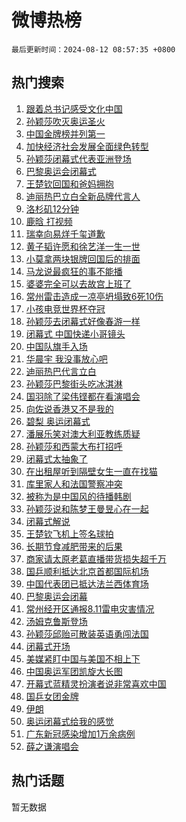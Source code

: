 # 微博热榜

`最后更新时间：2024-08-12 08:57:35 +0800`

## 热门搜索

1. [跟着总书记感受文化中国](https://m.weibo.cn/search?containerid=100103type%3D1%26t%3D10%26q%3D%23%E8%B7%9F%E7%9D%80%E6%80%BB%E4%B9%A6%E8%AE%B0%E6%84%9F%E5%8F%97%E6%96%87%E5%8C%96%E4%B8%AD%E5%9B%BD%23&stream_entry_id=51&isnewpage=1&extparam=seat%3D1%26stream_entry_id%3D51%26c_type%3D51%26dgr%3D0%26cate%3D10103%26q%3D%2523%25E8%25B7%259F%25E7%259D%2580%25E6%2580%25BB%25E4%25B9%25A6%25E8%25AE%25B0%25E6%2584%259F%25E5%258F%2597%25E6%2596%2587%25E5%258C%2596%25E4%25B8%25AD%25E5%259B%25BD%2523%26pos%3D0%26filter_type%3Drealtimehot%26display_time%3D1723424254%26pre_seqid%3D172342425490701121162)
1. [孙颖莎吹灭奥运圣火](https://m.weibo.cn/search?containerid=100103type%3D1%26t%3D10%26q%3D%23%E5%AD%99%E9%A2%96%E8%8E%8E%E5%90%B9%E7%81%AD%E5%A5%A5%E8%BF%90%E5%9C%A3%E7%81%AB%23&stream_entry_id=31&isnewpage=1&extparam=seat%3D1%26stream_entry_id%3D31%26band_rank%3D1%26dgr%3D0%26pos%3D0%26filter_type%3Drealtimehot%26c_type%3D31%26q%3D%2523%25E5%25AD%2599%25E9%25A2%2596%25E8%258E%258E%25E5%2590%25B9%25E7%2581%25AD%25E5%25A5%25A5%25E8%25BF%2590%25E5%259C%25A3%25E7%2581%25AB%2523%26lcate%3D5001%26cate%3D5001%26realpos%3D1%26flag%3D4%26display_time%3D1723424254%26pre_seqid%3D172342425490701121162)
1. [中国金牌榜并列第一](https://m.weibo.cn/search?containerid=100103type%3D1%26t%3D10%26q%3D%23%E4%B8%AD%E5%9B%BD%E9%87%91%E7%89%8C%E6%A6%9C%E5%B9%B6%E5%88%97%E7%AC%AC%E4%B8%80%23&stream_entry_id=31&isnewpage=1&extparam=seat%3D1%26stream_entry_id%3D31%26band_rank%3D2%26dgr%3D0%26pos%3D1%26filter_type%3Drealtimehot%26c_type%3D31%26q%3D%2523%25E4%25B8%25AD%25E5%259B%25BD%25E9%2587%2591%25E7%2589%258C%25E6%25A6%259C%25E5%25B9%25B6%25E5%2588%2597%25E7%25AC%25AC%25E4%25B8%2580%2523%26lcate%3D5001%26cate%3D5001%26realpos%3D2%26flag%3D4%26display_time%3D1723424254%26pre_seqid%3D172342425490701121162)
1. [加快经济社会发展全面绿色转型](https://m.weibo.cn/search?containerid=100103type%3D1%26t%3D10%26q%3D%23%E5%8A%A0%E5%BF%AB%E7%BB%8F%E6%B5%8E%E7%A4%BE%E4%BC%9A%E5%8F%91%E5%B1%95%E5%85%A8%E9%9D%A2%E7%BB%BF%E8%89%B2%E8%BD%AC%E5%9E%8B%23&stream_entry_id=31&isnewpage=1&extparam=seat%3D1%26stream_entry_id%3D31%26band_rank%3D3%26dgr%3D0%26pos%3D2%26filter_type%3Drealtimehot%26c_type%3D31%26q%3D%2523%25E5%258A%25A0%25E5%25BF%25AB%25E7%25BB%258F%25E6%25B5%258E%25E7%25A4%25BE%25E4%25BC%259A%25E5%258F%2591%25E5%25B1%2595%25E5%2585%25A8%25E9%259D%25A2%25E7%25BB%25BF%25E8%2589%25B2%25E8%25BD%25AC%25E5%259E%258B%2523%26lcate%3D5001%26cate%3D5001%26realpos%3D3%26flag%3D0%26display_time%3D1723424254%26pre_seqid%3D172342425490701121162)
1. [孙颖莎闭幕式代表亚洲登场](https://m.weibo.cn/search?containerid=100103type%3D1%26t%3D10%26q%3D%E5%AD%99%E9%A2%96%E8%8E%8E%E9%97%AD%E5%B9%95%E5%BC%8F%E4%BB%A3%E8%A1%A8%E4%BA%9A%E6%B4%B2%E7%99%BB%E5%9C%BA&stream_entry_id=31&isnewpage=1&extparam=seat%3D1%26stream_entry_id%3D31%26band_rank%3D4%26dgr%3D0%26pos%3D3%26filter_type%3Drealtimehot%26c_type%3D31%26q%3D%25E5%25AD%2599%25E9%25A2%2596%25E8%258E%258E%25E9%2597%25AD%25E5%25B9%2595%25E5%25BC%258F%25E4%25BB%25A3%25E8%25A1%25A8%25E4%25BA%259A%25E6%25B4%25B2%25E7%2599%25BB%25E5%259C%25BA%26lcate%3D5001%26cate%3D5001%26realpos%3D4%26flag%3D16%26display_time%3D1723424254%26pre_seqid%3D172342425490701121162)
1. [巴黎奥运会闭幕式](https://m.weibo.cn/search?containerid=100103type%3D1%26t%3D10%26q%3D%23%E5%B7%B4%E9%BB%8E%E5%A5%A5%E8%BF%90%E4%BC%9A%E9%97%AD%E5%B9%95%E5%BC%8F%23&stream_entry_id=31&isnewpage=1&extparam=seat%3D1%26stream_entry_id%3D31%26band_rank%3D5%26dgr%3D0%26pos%3D4%26filter_type%3Drealtimehot%26c_type%3D31%26q%3D%2523%25E5%25B7%25B4%25E9%25BB%258E%25E5%25A5%25A5%25E8%25BF%2590%25E4%25BC%259A%25E9%2597%25AD%25E5%25B9%2595%25E5%25BC%258F%2523%26lcate%3D5001%26cate%3D5001%26realpos%3D5%26flag%3D16%26display_time%3D1723424254%26pre_seqid%3D172342425490701121162)
1. [王楚钦回国和爸妈拥抱](https://m.weibo.cn/search?containerid=100103type%3D1%26t%3D10%26q%3D%23%E7%8E%8B%E6%A5%9A%E9%92%A6%E5%9B%9E%E5%9B%BD%E5%92%8C%E7%88%B8%E5%A6%88%E6%8B%A5%E6%8A%B1%23&stream_entry_id=31&isnewpage=1&extparam=seat%3D1%26stream_entry_id%3D31%26band_rank%3D6%26dgr%3D0%26pos%3D5%26filter_type%3Drealtimehot%26c_type%3D31%26q%3D%2523%25E7%258E%258B%25E6%25A5%259A%25E9%2592%25A6%25E5%259B%259E%25E5%259B%25BD%25E5%2592%258C%25E7%2588%25B8%25E5%25A6%2588%25E6%258B%25A5%25E6%258A%25B1%2523%26lcate%3D5001%26cate%3D5001%26realpos%3D6%26flag%3D1%26display_time%3D1723424254%26pre_seqid%3D172342425490701121162)
1. [迪丽热巴立白全新品牌代言人](https://m.weibo.cn/search?containerid=100103type%3D1%26t%3D10%26q%3D%23%E8%BF%AA%E4%B8%BD%E7%83%AD%E5%B7%B4%E7%AB%8B%E7%99%BD%E5%85%A8%E6%96%B0%E5%93%81%E7%89%8C%E4%BB%A3%E8%A8%80%E4%BA%BA%23&stream_entry_id=31&isnewpage=1&extparam=seat%3D1%26stream_entry_id%3D31%26band_rank%3D7%26dgr%3D0%26is_ad_pos%3D1%26pos%3D6%26filter_type%3Drealtimehot%26c_type%3D31%26adid%3D249956%26cate%3D5001%26topic_ad%3D1%26q%3D%2523%25E8%25BF%25AA%25E4%25B8%25BD%25E7%2583%25AD%25E5%25B7%25B4%25E7%25AB%258B%25E7%2599%25BD%25E5%2585%25A8%25E6%2596%25B0%25E5%2593%2581%25E7%2589%258C%25E4%25BB%25A3%25E8%25A8%2580%25E4%25BA%25BA%2523%26lcate%3D5001%26display_time%3D1723424254%26pre_seqid%3D172342425490701121162)
1. [洛杉矶12分钟](https://m.weibo.cn/search?containerid=100103type%3D1%26t%3D10%26q%3D%23%E6%B4%9B%E6%9D%89%E7%9F%B612%E5%88%86%E9%92%9F%23&stream_entry_id=31&isnewpage=1&extparam=seat%3D1%26stream_entry_id%3D31%26band_rank%3D7%26dgr%3D0%26pos%3D7%26filter_type%3Drealtimehot%26c_type%3D31%26q%3D%2523%25E6%25B4%259B%25E6%259D%2589%25E7%259F%25B612%25E5%2588%2586%25E9%2592%259F%2523%26lcate%3D5001%26cate%3D5001%26realpos%3D7%26flag%3D0%26display_time%3D1723424254%26pre_seqid%3D172342425490701121162)
1. [鹿晗 打视频](https://m.weibo.cn/search?containerid=100103type%3D1%26t%3D10%26q%3D%E9%B9%BF%E6%99%97+%E6%89%93%E8%A7%86%E9%A2%91&stream_entry_id=31&isnewpage=1&extparam=seat%3D1%26stream_entry_id%3D31%26band_rank%3D8%26dgr%3D0%26pos%3D8%26filter_type%3Drealtimehot%26c_type%3D31%26q%3D%25E9%25B9%25BF%25E6%2599%2597%2520%25E6%2589%2593%25E8%25A7%2586%25E9%25A2%2591%26lcate%3D5001%26cate%3D5001%26realpos%3D8%26flag%3D1%26display_time%3D1723424254%26pre_seqid%3D172342425490701121162)
1. [瑞幸向易烊千玺道歉](https://m.weibo.cn/search?containerid=100103type%3D1%26t%3D10%26q%3D%23%E7%91%9E%E5%B9%B8%E5%90%91%E6%98%93%E7%83%8A%E5%8D%83%E7%8E%BA%E9%81%93%E6%AD%89%23&stream_entry_id=31&isnewpage=1&extparam=seat%3D1%26stream_entry_id%3D31%26band_rank%3D9%26dgr%3D0%26pos%3D9%26filter_type%3Drealtimehot%26c_type%3D31%26q%3D%2523%25E7%2591%259E%25E5%25B9%25B8%25E5%2590%2591%25E6%2598%2593%25E7%2583%258A%25E5%258D%2583%25E7%258E%25BA%25E9%2581%2593%25E6%25AD%2589%2523%26lcate%3D5001%26cate%3D5001%26realpos%3D9%26flag%3D0%26display_time%3D1723424254%26pre_seqid%3D172342425490701121162)
1. [黄子韬许愿和徐艺洋一生一世](https://m.weibo.cn/search?containerid=100103type%3D1%26t%3D10%26q%3D%23%E9%BB%84%E5%AD%90%E9%9F%AC%E8%AE%B8%E6%84%BF%E5%92%8C%E5%BE%90%E8%89%BA%E6%B4%8B%E4%B8%80%E7%94%9F%E4%B8%80%E4%B8%96%23&stream_entry_id=31&isnewpage=1&extparam=seat%3D1%26stream_entry_id%3D31%26band_rank%3D10%26dgr%3D0%26pos%3D10%26filter_type%3Drealtimehot%26c_type%3D31%26q%3D%2523%25E9%25BB%2584%25E5%25AD%2590%25E9%259F%25AC%25E8%25AE%25B8%25E6%2584%25BF%25E5%2592%258C%25E5%25BE%2590%25E8%2589%25BA%25E6%25B4%258B%25E4%25B8%2580%25E7%2594%259F%25E4%25B8%2580%25E4%25B8%2596%2523%26lcate%3D5001%26cate%3D5001%26realpos%3D10%26flag%3D0%26display_time%3D1723424254%26pre_seqid%3D172342425490701121162)
1. [小莫拿两块银牌回国后的排面](https://m.weibo.cn/search?containerid=100103type%3D1%26t%3D10%26q%3D%23%E5%B0%8F%E8%8E%AB%E6%8B%BF%E4%B8%A4%E5%9D%97%E9%93%B6%E7%89%8C%E5%9B%9E%E5%9B%BD%E5%90%8E%E7%9A%84%E6%8E%92%E9%9D%A2%23&stream_entry_id=31&isnewpage=1&extparam=seat%3D1%26stream_entry_id%3D31%26band_rank%3D11%26dgr%3D0%26pos%3D11%26filter_type%3Drealtimehot%26c_type%3D31%26q%3D%2523%25E5%25B0%258F%25E8%258E%25AB%25E6%258B%25BF%25E4%25B8%25A4%25E5%259D%2597%25E9%2593%25B6%25E7%2589%258C%25E5%259B%259E%25E5%259B%25BD%25E5%2590%258E%25E7%259A%2584%25E6%258E%2592%25E9%259D%25A2%2523%26lcate%3D5001%26cate%3D5001%26realpos%3D11%26flag%3D1%26display_time%3D1723424254%26pre_seqid%3D172342425490701121162)
1. [马龙说最疯狂的事不能播](https://m.weibo.cn/search?containerid=100103type%3D1%26t%3D10%26q%3D%E9%A9%AC%E9%BE%99%E8%AF%B4%E6%9C%80%E7%96%AF%E7%8B%82%E7%9A%84%E4%BA%8B%E4%B8%8D%E8%83%BD%E6%92%AD&stream_entry_id=31&isnewpage=1&extparam=seat%3D1%26stream_entry_id%3D31%26band_rank%3D12%26dgr%3D0%26pos%3D12%26filter_type%3Drealtimehot%26c_type%3D31%26q%3D%25E9%25A9%25AC%25E9%25BE%2599%25E8%25AF%25B4%25E6%259C%2580%25E7%2596%25AF%25E7%258B%2582%25E7%259A%2584%25E4%25BA%258B%25E4%25B8%258D%25E8%2583%25BD%25E6%2592%25AD%26lcate%3D5001%26cate%3D5001%26realpos%3D12%26flag%3D1%26display_time%3D1723424254%26pre_seqid%3D172342425490701121162)
1. [婆婆完全可以去故宫上班了](https://m.weibo.cn/search?containerid=100103type%3D1%26t%3D10%26q%3D%E5%A9%86%E5%A9%86%E5%AE%8C%E5%85%A8%E5%8F%AF%E4%BB%A5%E5%8E%BB%E6%95%85%E5%AE%AB%E4%B8%8A%E7%8F%AD%E4%BA%86&stream_entry_id=31&isnewpage=1&extparam=seat%3D1%26stream_entry_id%3D31%26band_rank%3D13%26dgr%3D0%26pos%3D13%26filter_type%3Drealtimehot%26c_type%3D31%26q%3D%25E5%25A9%2586%25E5%25A9%2586%25E5%25AE%258C%25E5%2585%25A8%25E5%258F%25AF%25E4%25BB%25A5%25E5%258E%25BB%25E6%2595%2585%25E5%25AE%25AB%25E4%25B8%258A%25E7%258F%25AD%25E4%25BA%2586%26lcate%3D5001%26cate%3D5001%26realpos%3D13%26flag%3D1%26display_time%3D1723424254%26pre_seqid%3D172342425490701121162)
1. [常州雷击造成一凉亭坍塌致6死10伤](https://m.weibo.cn/search?containerid=100103type%3D1%26t%3D10%26q%3D%23%E5%B8%B8%E5%B7%9E%E9%9B%B7%E5%87%BB%E9%80%A0%E6%88%90%E4%B8%80%E5%87%89%E4%BA%AD%E5%9D%8D%E5%A1%8C%E8%87%B46%E6%AD%BB10%E4%BC%A4%23&stream_entry_id=31&isnewpage=1&extparam=seat%3D1%26stream_entry_id%3D31%26band_rank%3D14%26dgr%3D0%26pos%3D14%26filter_type%3Drealtimehot%26c_type%3D31%26q%3D%2523%25E5%25B8%25B8%25E5%25B7%259E%25E9%259B%25B7%25E5%2587%25BB%25E9%2580%25A0%25E6%2588%2590%25E4%25B8%2580%25E5%2587%2589%25E4%25BA%25AD%25E5%259D%258D%25E5%25A1%258C%25E8%2587%25B46%25E6%25AD%25BB10%25E4%25BC%25A4%2523%26lcate%3D5001%26cate%3D5001%26realpos%3D14%26flag%3D1%26display_time%3D1723424254%26pre_seqid%3D172342425490701121162)
1. [小孩电竞世界杯夺冠](https://m.weibo.cn/search?containerid=100103type%3D1%26t%3D10%26q%3D%E5%B0%8F%E5%AD%A9%E7%94%B5%E7%AB%9E%E4%B8%96%E7%95%8C%E6%9D%AF%E5%A4%BA%E5%86%A0&stream_entry_id=31&isnewpage=1&extparam=seat%3D1%26stream_entry_id%3D31%26band_rank%3D15%26dgr%3D0%26pos%3D15%26filter_type%3Drealtimehot%26c_type%3D31%26q%3D%25E5%25B0%258F%25E5%25AD%25A9%25E7%2594%25B5%25E7%25AB%259E%25E4%25B8%2596%25E7%2595%258C%25E6%259D%25AF%25E5%25A4%25BA%25E5%2586%25A0%26lcate%3D5001%26cate%3D5001%26realpos%3D15%26flag%3D0%26display_time%3D1723424254%26pre_seqid%3D172342425490701121162)
1. [孙颖莎去闭幕式好像春游一样](https://m.weibo.cn/search?containerid=100103type%3D1%26t%3D10%26q%3D%23%E5%AD%99%E9%A2%96%E8%8E%8E%E5%8E%BB%E9%97%AD%E5%B9%95%E5%BC%8F%E5%A5%BD%E5%83%8F%E6%98%A5%E6%B8%B8%E4%B8%80%E6%A0%B7%23&stream_entry_id=31&isnewpage=1&extparam=seat%3D1%26stream_entry_id%3D31%26band_rank%3D16%26dgr%3D0%26pos%3D16%26filter_type%3Drealtimehot%26c_type%3D31%26q%3D%2523%25E5%25AD%2599%25E9%25A2%2596%25E8%258E%258E%25E5%258E%25BB%25E9%2597%25AD%25E5%25B9%2595%25E5%25BC%258F%25E5%25A5%25BD%25E5%2583%258F%25E6%2598%25A5%25E6%25B8%25B8%25E4%25B8%2580%25E6%25A0%25B7%2523%26lcate%3D5001%26cate%3D5001%26realpos%3D16%26flag%3D2%26display_time%3D1723424254%26pre_seqid%3D172342425490701121162)
1. [闭幕式 中国快递小哥镜头](https://m.weibo.cn/search?containerid=100103type%3D1%26t%3D10%26q%3D%E9%97%AD%E5%B9%95%E5%BC%8F+%E4%B8%AD%E5%9B%BD%E5%BF%AB%E9%80%92%E5%B0%8F%E5%93%A5%E9%95%9C%E5%A4%B4&stream_entry_id=31&isnewpage=1&extparam=seat%3D1%26stream_entry_id%3D31%26band_rank%3D17%26dgr%3D0%26pos%3D17%26filter_type%3Drealtimehot%26c_type%3D31%26q%3D%25E9%2597%25AD%25E5%25B9%2595%25E5%25BC%258F%2520%25E4%25B8%25AD%25E5%259B%25BD%25E5%25BF%25AB%25E9%2580%2592%25E5%25B0%258F%25E5%2593%25A5%25E9%2595%259C%25E5%25A4%25B4%26lcate%3D5001%26cate%3D5001%26realpos%3D17%26flag%3D2%26display_time%3D1723424254%26pre_seqid%3D172342425490701121162)
1. [中国队旗手入场](https://m.weibo.cn/search?containerid=100103type%3D1%26t%3D10%26q%3D%23%E4%B8%AD%E5%9B%BD%E9%98%9F%E6%97%97%E6%89%8B%E5%85%A5%E5%9C%BA%23&stream_entry_id=31&isnewpage=1&extparam=seat%3D1%26stream_entry_id%3D31%26band_rank%3D18%26dgr%3D0%26pos%3D18%26filter_type%3Drealtimehot%26c_type%3D31%26q%3D%2523%25E4%25B8%25AD%25E5%259B%25BD%25E9%2598%259F%25E6%2597%2597%25E6%2589%258B%25E5%2585%25A5%25E5%259C%25BA%2523%26lcate%3D5001%26cate%3D5001%26realpos%3D18%26flag%3D0%26display_time%3D1723424254%26pre_seqid%3D172342425490701121162)
1. [华晨宇 我没事放心吧](https://m.weibo.cn/search?containerid=100103type%3D1%26t%3D10%26q%3D%E5%8D%8E%E6%99%A8%E5%AE%87+%E6%88%91%E6%B2%A1%E4%BA%8B%E6%94%BE%E5%BF%83%E5%90%A7&stream_entry_id=31&isnewpage=1&extparam=seat%3D1%26stream_entry_id%3D31%26band_rank%3D19%26dgr%3D0%26pos%3D19%26filter_type%3Drealtimehot%26c_type%3D31%26q%3D%25E5%258D%258E%25E6%2599%25A8%25E5%25AE%2587%2520%25E6%2588%2591%25E6%25B2%25A1%25E4%25BA%258B%25E6%2594%25BE%25E5%25BF%2583%25E5%2590%25A7%26lcate%3D5001%26cate%3D5001%26realpos%3D19%26flag%3D0%26display_time%3D1723424254%26pre_seqid%3D172342425490701121162)
1. [迪丽热巴代言立白](https://m.weibo.cn/search?containerid=100103type%3D1%26t%3D10%26q%3D%E8%BF%AA%E4%B8%BD%E7%83%AD%E5%B7%B4%E4%BB%A3%E8%A8%80%E7%AB%8B%E7%99%BD&stream_entry_id=31&isnewpage=1&extparam=seat%3D1%26stream_entry_id%3D31%26band_rank%3D20%26dgr%3D0%26pos%3D20%26filter_type%3Drealtimehot%26c_type%3D31%26q%3D%25E8%25BF%25AA%25E4%25B8%25BD%25E7%2583%25AD%25E5%25B7%25B4%25E4%25BB%25A3%25E8%25A8%2580%25E7%25AB%258B%25E7%2599%25BD%26lcate%3D5001%26cate%3D5001%26realpos%3D20%26flag%3D1%26display_time%3D1723424254%26pre_seqid%3D172342425490701121162)
1. [孙颖莎巴黎街头吃冰淇淋](https://m.weibo.cn/search?containerid=100103type%3D1%26t%3D10%26q%3D%23%E5%AD%99%E9%A2%96%E8%8E%8E%E5%B7%B4%E9%BB%8E%E8%A1%97%E5%A4%B4%E5%90%83%E5%86%B0%E6%B7%87%E6%B7%8B%23&stream_entry_id=31&isnewpage=1&extparam=seat%3D1%26stream_entry_id%3D31%26band_rank%3D21%26dgr%3D0%26pos%3D21%26filter_type%3Drealtimehot%26c_type%3D31%26q%3D%2523%25E5%25AD%2599%25E9%25A2%2596%25E8%258E%258E%25E5%25B7%25B4%25E9%25BB%258E%25E8%25A1%2597%25E5%25A4%25B4%25E5%2590%2583%25E5%2586%25B0%25E6%25B7%2587%25E6%25B7%258B%2523%26lcate%3D5001%26cate%3D5001%26realpos%3D21%26flag%3D0%26display_time%3D1723424254%26pre_seqid%3D172342425490701121162)
1. [国羽除了梁伟铿都在看演唱会](https://m.weibo.cn/search?containerid=100103type%3D1%26t%3D10%26q%3D%23%E5%9B%BD%E7%BE%BD%E9%99%A4%E4%BA%86%E6%A2%81%E4%BC%9F%E9%93%BF%E9%83%BD%E5%9C%A8%E7%9C%8B%E6%BC%94%E5%94%B1%E4%BC%9A%23&stream_entry_id=31&isnewpage=1&extparam=seat%3D1%26stream_entry_id%3D31%26band_rank%3D22%26dgr%3D0%26pos%3D22%26filter_type%3Drealtimehot%26c_type%3D31%26q%3D%2523%25E5%259B%25BD%25E7%25BE%25BD%25E9%2599%25A4%25E4%25BA%2586%25E6%25A2%2581%25E4%25BC%259F%25E9%2593%25BF%25E9%2583%25BD%25E5%259C%25A8%25E7%259C%258B%25E6%25BC%2594%25E5%2594%25B1%25E4%25BC%259A%2523%26lcate%3D5001%26cate%3D5001%26realpos%3D22%26flag%3D2%26display_time%3D1723424254%26pre_seqid%3D172342425490701121162)
1. [向佐说香港又不是我的](https://m.weibo.cn/search?containerid=100103type%3D1%26t%3D10%26q%3D%23%E5%90%91%E4%BD%90%E8%AF%B4%E9%A6%99%E6%B8%AF%E5%8F%88%E4%B8%8D%E6%98%AF%E6%88%91%E7%9A%84%23&stream_entry_id=31&isnewpage=1&extparam=seat%3D1%26stream_entry_id%3D31%26band_rank%3D23%26dgr%3D0%26pos%3D23%26filter_type%3Drealtimehot%26c_type%3D31%26q%3D%2523%25E5%2590%2591%25E4%25BD%2590%25E8%25AF%25B4%25E9%25A6%2599%25E6%25B8%25AF%25E5%258F%2588%25E4%25B8%258D%25E6%2598%25AF%25E6%2588%2591%25E7%259A%2584%2523%26lcate%3D5001%26cate%3D5001%26realpos%3D23%26flag%3D2%26display_time%3D1723424254%26pre_seqid%3D172342425490701121162)
1. [碧梨 奥运闭幕式](https://m.weibo.cn/search?containerid=100103type%3D1%26t%3D10%26q%3D%E7%A2%A7%E6%A2%A8+%E5%A5%A5%E8%BF%90%E9%97%AD%E5%B9%95%E5%BC%8F&stream_entry_id=31&isnewpage=1&extparam=seat%3D1%26stream_entry_id%3D31%26band_rank%3D24%26dgr%3D0%26pos%3D24%26filter_type%3Drealtimehot%26c_type%3D31%26q%3D%25E7%25A2%25A7%25E6%25A2%25A8%2520%25E5%25A5%25A5%25E8%25BF%2590%25E9%2597%25AD%25E5%25B9%2595%25E5%25BC%258F%26lcate%3D5001%26cate%3D5001%26realpos%3D24%26flag%3D0%26display_time%3D1723424254%26pre_seqid%3D172342425490701121162)
1. [潘展乐笑对澳大利亚教练质疑](https://m.weibo.cn/search?containerid=100103type%3D1%26t%3D10%26q%3D%23%E6%BD%98%E5%B1%95%E4%B9%90%E7%AC%91%E5%AF%B9%E6%BE%B3%E5%A4%A7%E5%88%A9%E4%BA%9A%E6%95%99%E7%BB%83%E8%B4%A8%E7%96%91%23&stream_entry_id=31&isnewpage=1&extparam=seat%3D1%26stream_entry_id%3D31%26band_rank%3D25%26dgr%3D0%26pos%3D25%26filter_type%3Drealtimehot%26c_type%3D31%26q%3D%2523%25E6%25BD%2598%25E5%25B1%2595%25E4%25B9%2590%25E7%25AC%2591%25E5%25AF%25B9%25E6%25BE%25B3%25E5%25A4%25A7%25E5%2588%25A9%25E4%25BA%259A%25E6%2595%2599%25E7%25BB%2583%25E8%25B4%25A8%25E7%2596%2591%2523%26lcate%3D5001%26cate%3D5001%26realpos%3D25%26flag%3D0%26display_time%3D1723424254%26pre_seqid%3D172342425490701121162)
1. [孙颖莎和西蒙大布打招呼](https://m.weibo.cn/search?containerid=100103type%3D1%26t%3D10%26q%3D%23%E5%AD%99%E9%A2%96%E8%8E%8E%E5%92%8C%E8%A5%BF%E8%92%99%E5%A4%A7%E5%B8%83%E6%89%93%E6%8B%9B%E5%91%BC%23&stream_entry_id=31&isnewpage=1&extparam=seat%3D1%26stream_entry_id%3D31%26band_rank%3D26%26dgr%3D0%26pos%3D26%26filter_type%3Drealtimehot%26c_type%3D31%26q%3D%2523%25E5%25AD%2599%25E9%25A2%2596%25E8%258E%258E%25E5%2592%258C%25E8%25A5%25BF%25E8%2592%2599%25E5%25A4%25A7%25E5%25B8%2583%25E6%2589%2593%25E6%258B%259B%25E5%2591%25BC%2523%26lcate%3D5001%26cate%3D5001%26realpos%3D26%26flag%3D1%26display_time%3D1723424254%26pre_seqid%3D172342425490701121162)
1. [闭幕式太抽象了](https://m.weibo.cn/search?containerid=100103type%3D1%26t%3D10%26q%3D%E9%97%AD%E5%B9%95%E5%BC%8F%E5%A4%AA%E6%8A%BD%E8%B1%A1%E4%BA%86&stream_entry_id=31&isnewpage=1&extparam=seat%3D1%26stream_entry_id%3D31%26band_rank%3D27%26dgr%3D0%26pos%3D27%26filter_type%3Drealtimehot%26c_type%3D31%26q%3D%25E9%2597%25AD%25E5%25B9%2595%25E5%25BC%258F%25E5%25A4%25AA%25E6%258A%25BD%25E8%25B1%25A1%25E4%25BA%2586%26lcate%3D5001%26cate%3D5001%26realpos%3D27%26flag%3D0%26display_time%3D1723424254%26pre_seqid%3D172342425490701121162)
1. [在出租屋听到隔壁女生一直在找猫](https://m.weibo.cn/search?containerid=100103type%3D1%26t%3D10%26q%3D%23%E5%9C%A8%E5%87%BA%E7%A7%9F%E5%B1%8B%E5%90%AC%E5%88%B0%E9%9A%94%E5%A3%81%E5%A5%B3%E7%94%9F%E4%B8%80%E7%9B%B4%E5%9C%A8%E6%89%BE%E7%8C%AB%23&stream_entry_id=31&isnewpage=1&extparam=seat%3D1%26stream_entry_id%3D31%26band_rank%3D28%26dgr%3D0%26pos%3D28%26filter_type%3Drealtimehot%26c_type%3D31%26q%3D%2523%25E5%259C%25A8%25E5%2587%25BA%25E7%25A7%259F%25E5%25B1%258B%25E5%2590%25AC%25E5%2588%25B0%25E9%259A%2594%25E5%25A3%2581%25E5%25A5%25B3%25E7%2594%259F%25E4%25B8%2580%25E7%259B%25B4%25E5%259C%25A8%25E6%2589%25BE%25E7%258C%25AB%2523%26lcate%3D5001%26cate%3D5001%26realpos%3D28%26flag%3D1%26display_time%3D1723424254%26pre_seqid%3D172342425490701121162)
1. [库里家人和法国警察冲突](https://m.weibo.cn/search?containerid=100103type%3D1%26t%3D10%26q%3D%23%E5%BA%93%E9%87%8C%E5%AE%B6%E4%BA%BA%E5%92%8C%E6%B3%95%E5%9B%BD%E8%AD%A6%E5%AF%9F%E5%86%B2%E7%AA%81%23&stream_entry_id=31&isnewpage=1&extparam=seat%3D1%26stream_entry_id%3D31%26band_rank%3D29%26dgr%3D0%26pos%3D29%26filter_type%3Drealtimehot%26c_type%3D31%26q%3D%2523%25E5%25BA%2593%25E9%2587%258C%25E5%25AE%25B6%25E4%25BA%25BA%25E5%2592%258C%25E6%25B3%2595%25E5%259B%25BD%25E8%25AD%25A6%25E5%25AF%259F%25E5%2586%25B2%25E7%25AA%2581%2523%26lcate%3D5001%26cate%3D5001%26realpos%3D29%26flag%3D1%26display_time%3D1723424254%26pre_seqid%3D172342425490701121162)
1. [被称为是中国风的待播韩剧](https://m.weibo.cn/search?containerid=100103type%3D1%26t%3D10%26q%3D%23%E8%A2%AB%E7%A7%B0%E4%B8%BA%E6%98%AF%E4%B8%AD%E5%9B%BD%E9%A3%8E%E7%9A%84%E5%BE%85%E6%92%AD%E9%9F%A9%E5%89%A7%23&stream_entry_id=31&isnewpage=1&extparam=seat%3D1%26stream_entry_id%3D31%26band_rank%3D30%26dgr%3D0%26pos%3D30%26filter_type%3Drealtimehot%26c_type%3D31%26q%3D%2523%25E8%25A2%25AB%25E7%25A7%25B0%25E4%25B8%25BA%25E6%2598%25AF%25E4%25B8%25AD%25E5%259B%25BD%25E9%25A3%258E%25E7%259A%2584%25E5%25BE%2585%25E6%2592%25AD%25E9%259F%25A9%25E5%2589%25A7%2523%26lcate%3D5001%26cate%3D5001%26realpos%3D30%26flag%3D1%26display_time%3D1723424254%26pre_seqid%3D172342425490701121162)
1. [孙颖莎说和陈梦王曼昱心在一起](https://m.weibo.cn/search?containerid=100103type%3D1%26t%3D10%26q%3D%23%E5%AD%99%E9%A2%96%E8%8E%8E%E8%AF%B4%E5%92%8C%E9%99%88%E6%A2%A6%E7%8E%8B%E6%9B%BC%E6%98%B1%E5%BF%83%E5%9C%A8%E4%B8%80%E8%B5%B7%23&stream_entry_id=31&isnewpage=1&extparam=seat%3D1%26stream_entry_id%3D31%26band_rank%3D31%26dgr%3D0%26pos%3D31%26filter_type%3Drealtimehot%26c_type%3D31%26q%3D%2523%25E5%25AD%2599%25E9%25A2%2596%25E8%258E%258E%25E8%25AF%25B4%25E5%2592%258C%25E9%2599%2588%25E6%25A2%25A6%25E7%258E%258B%25E6%259B%25BC%25E6%2598%25B1%25E5%25BF%2583%25E5%259C%25A8%25E4%25B8%2580%25E8%25B5%25B7%2523%26lcate%3D5001%26cate%3D5001%26realpos%3D31%26flag%3D1%26display_time%3D1723424254%26pre_seqid%3D172342425490701121162)
1. [闭幕式解说](https://m.weibo.cn/search?containerid=100103type%3D1%26t%3D10%26q%3D%E9%97%AD%E5%B9%95%E5%BC%8F%E8%A7%A3%E8%AF%B4&stream_entry_id=31&isnewpage=1&extparam=seat%3D1%26stream_entry_id%3D31%26band_rank%3D32%26dgr%3D0%26pos%3D32%26filter_type%3Drealtimehot%26c_type%3D31%26q%3D%25E9%2597%25AD%25E5%25B9%2595%25E5%25BC%258F%25E8%25A7%25A3%25E8%25AF%25B4%26lcate%3D5001%26cate%3D5001%26realpos%3D32%26flag%3D0%26display_time%3D1723424254%26pre_seqid%3D172342425490701121162)
1. [王楚钦飞机上签名球拍](https://m.weibo.cn/search?containerid=100103type%3D1%26t%3D10%26q%3D%23%E7%8E%8B%E6%A5%9A%E9%92%A6%E9%A3%9E%E6%9C%BA%E4%B8%8A%E7%AD%BE%E5%90%8D%E7%90%83%E6%8B%8D%23&stream_entry_id=31&isnewpage=1&extparam=seat%3D1%26stream_entry_id%3D31%26band_rank%3D33%26dgr%3D0%26pos%3D33%26filter_type%3Drealtimehot%26c_type%3D31%26q%3D%2523%25E7%258E%258B%25E6%25A5%259A%25E9%2592%25A6%25E9%25A3%259E%25E6%259C%25BA%25E4%25B8%258A%25E7%25AD%25BE%25E5%2590%258D%25E7%2590%2583%25E6%258B%258D%2523%26lcate%3D5001%26cate%3D5001%26realpos%3D33%26flag%3D0%26display_time%3D1723424254%26pre_seqid%3D172342425490701121162)
1. [长期节食减肥带来的后果](https://m.weibo.cn/search?containerid=100103type%3D1%26t%3D10%26q%3D%23%E9%95%BF%E6%9C%9F%E8%8A%82%E9%A3%9F%E5%87%8F%E8%82%A5%E5%B8%A6%E6%9D%A5%E7%9A%84%E5%90%8E%E6%9E%9C%23&stream_entry_id=31&isnewpage=1&extparam=seat%3D1%26stream_entry_id%3D31%26band_rank%3D34%26dgr%3D0%26pos%3D34%26filter_type%3Drealtimehot%26c_type%3D31%26q%3D%2523%25E9%2595%25BF%25E6%259C%259F%25E8%258A%2582%25E9%25A3%259F%25E5%2587%258F%25E8%2582%25A5%25E5%25B8%25A6%25E6%259D%25A5%25E7%259A%2584%25E5%2590%258E%25E6%259E%259C%2523%26lcate%3D5001%26cate%3D5001%26realpos%3D34%26flag%3D1%26display_time%3D1723424254%26pre_seqid%3D172342425490701121162)
1. [商家请太原老葛直播带货损失超千万](https://m.weibo.cn/search?containerid=100103type%3D1%26t%3D10%26q%3D%23%E5%95%86%E5%AE%B6%E8%AF%B7%E5%A4%AA%E5%8E%9F%E8%80%81%E8%91%9B%E7%9B%B4%E6%92%AD%E5%B8%A6%E8%B4%A7%E6%8D%9F%E5%A4%B1%E8%B6%85%E5%8D%83%E4%B8%87%23&stream_entry_id=31&isnewpage=1&extparam=seat%3D1%26stream_entry_id%3D31%26band_rank%3D35%26dgr%3D0%26pos%3D35%26filter_type%3Drealtimehot%26c_type%3D31%26q%3D%2523%25E5%2595%2586%25E5%25AE%25B6%25E8%25AF%25B7%25E5%25A4%25AA%25E5%258E%259F%25E8%2580%2581%25E8%2591%259B%25E7%259B%25B4%25E6%2592%25AD%25E5%25B8%25A6%25E8%25B4%25A7%25E6%258D%259F%25E5%25A4%25B1%25E8%25B6%2585%25E5%258D%2583%25E4%25B8%2587%2523%26lcate%3D5001%26cate%3D5001%26realpos%3D35%26flag%3D0%26display_time%3D1723424254%26pre_seqid%3D172342425490701121162)
1. [国乒顺利抵达北京首都国际机场](https://m.weibo.cn/search?containerid=100103type%3D1%26t%3D10%26q%3D%23%E5%9B%BD%E4%B9%92%E9%A1%BA%E5%88%A9%E6%8A%B5%E8%BE%BE%E5%8C%97%E4%BA%AC%E9%A6%96%E9%83%BD%E5%9B%BD%E9%99%85%E6%9C%BA%E5%9C%BA%23&stream_entry_id=31&isnewpage=1&extparam=seat%3D1%26stream_entry_id%3D31%26band_rank%3D36%26dgr%3D0%26pos%3D36%26filter_type%3Drealtimehot%26c_type%3D31%26q%3D%2523%25E5%259B%25BD%25E4%25B9%2592%25E9%25A1%25BA%25E5%2588%25A9%25E6%258A%25B5%25E8%25BE%25BE%25E5%258C%2597%25E4%25BA%25AC%25E9%25A6%2596%25E9%2583%25BD%25E5%259B%25BD%25E9%2599%2585%25E6%259C%25BA%25E5%259C%25BA%2523%26lcate%3D5001%26cate%3D5001%26realpos%3D36%26flag%3D1%26display_time%3D1723424254%26pre_seqid%3D172342425490701121162)
1. [中国代表团已抵达法兰西体育场](https://m.weibo.cn/search?containerid=100103type%3D1%26t%3D10%26q%3D%23%E4%B8%AD%E5%9B%BD%E4%BB%A3%E8%A1%A8%E5%9B%A2%E5%B7%B2%E6%8A%B5%E8%BE%BE%E6%B3%95%E5%85%B0%E8%A5%BF%E4%BD%93%E8%82%B2%E5%9C%BA%23&stream_entry_id=31&isnewpage=1&extparam=seat%3D1%26stream_entry_id%3D31%26band_rank%3D37%26dgr%3D0%26pos%3D37%26filter_type%3Drealtimehot%26c_type%3D31%26q%3D%2523%25E4%25B8%25AD%25E5%259B%25BD%25E4%25BB%25A3%25E8%25A1%25A8%25E5%259B%25A2%25E5%25B7%25B2%25E6%258A%25B5%25E8%25BE%25BE%25E6%25B3%2595%25E5%2585%25B0%25E8%25A5%25BF%25E4%25BD%2593%25E8%2582%25B2%25E5%259C%25BA%2523%26lcate%3D5001%26cate%3D5001%26realpos%3D37%26flag%3D0%26display_time%3D1723424254%26pre_seqid%3D172342425490701121162)
1. [巴黎奥运会闭幕](https://m.weibo.cn/search?containerid=100103type%3D1%26t%3D10%26q%3D%23%E5%B7%B4%E9%BB%8E%E5%A5%A5%E8%BF%90%E4%BC%9A%E9%97%AD%E5%B9%95%23&stream_entry_id=31&isnewpage=1&extparam=seat%3D1%26stream_entry_id%3D31%26band_rank%3D38%26dgr%3D0%26pos%3D38%26filter_type%3Drealtimehot%26c_type%3D31%26q%3D%2523%25E5%25B7%25B4%25E9%25BB%258E%25E5%25A5%25A5%25E8%25BF%2590%25E4%25BC%259A%25E9%2597%25AD%25E5%25B9%2595%2523%26lcate%3D5001%26cate%3D5001%26realpos%3D38%26flag%3D0%26display_time%3D1723424254%26pre_seqid%3D172342425490701121162)
1. [常州经开区通报8.11雷电灾害情况](https://m.weibo.cn/search?containerid=100103type%3D1%26t%3D10%26q%3D%23%E5%B8%B8%E5%B7%9E%E7%BB%8F%E5%BC%80%E5%8C%BA%E9%80%9A%E6%8A%A58.11%E9%9B%B7%E7%94%B5%E7%81%BE%E5%AE%B3%E6%83%85%E5%86%B5%23&stream_entry_id=31&isnewpage=1&extparam=seat%3D1%26stream_entry_id%3D31%26band_rank%3D39%26dgr%3D0%26pos%3D39%26filter_type%3Drealtimehot%26c_type%3D31%26q%3D%2523%25E5%25B8%25B8%25E5%25B7%259E%25E7%25BB%258F%25E5%25BC%2580%25E5%258C%25BA%25E9%2580%259A%25E6%258A%25A58.11%25E9%259B%25B7%25E7%2594%25B5%25E7%2581%25BE%25E5%25AE%25B3%25E6%2583%2585%25E5%2586%25B5%2523%26lcate%3D5001%26cate%3D5001%26realpos%3D39%26flag%3D1%26display_time%3D1723424254%26pre_seqid%3D172342425490701121162)
1. [汤姆克鲁斯登场](https://m.weibo.cn/search?containerid=100103type%3D1%26t%3D10%26q%3D%E6%B1%A4%E5%A7%86%E5%85%8B%E9%B2%81%E6%96%AF%E7%99%BB%E5%9C%BA&stream_entry_id=31&isnewpage=1&extparam=seat%3D1%26stream_entry_id%3D31%26band_rank%3D40%26dgr%3D0%26pos%3D40%26filter_type%3Drealtimehot%26c_type%3D31%26q%3D%25E6%25B1%25A4%25E5%25A7%2586%25E5%2585%258B%25E9%25B2%2581%25E6%2596%25AF%25E7%2599%25BB%25E5%259C%25BA%26lcate%3D5001%26cate%3D5001%26realpos%3D40%26flag%3D0%26display_time%3D1723424254%26pre_seqid%3D172342425490701121162)
1. [孙颖莎邱贻可散装英语勇闯法国](https://m.weibo.cn/search?containerid=100103type%3D1%26t%3D10%26q%3D%E5%AD%99%E9%A2%96%E8%8E%8E%E9%82%B1%E8%B4%BB%E5%8F%AF%E6%95%A3%E8%A3%85%E8%8B%B1%E8%AF%AD%E5%8B%87%E9%97%AF%E6%B3%95%E5%9B%BD&stream_entry_id=31&isnewpage=1&extparam=seat%3D1%26stream_entry_id%3D31%26band_rank%3D41%26dgr%3D0%26pos%3D41%26filter_type%3Drealtimehot%26c_type%3D31%26q%3D%25E5%25AD%2599%25E9%25A2%2596%25E8%258E%258E%25E9%2582%25B1%25E8%25B4%25BB%25E5%258F%25AF%25E6%2595%25A3%25E8%25A3%2585%25E8%258B%25B1%25E8%25AF%25AD%25E5%258B%2587%25E9%2597%25AF%25E6%25B3%2595%25E5%259B%25BD%26lcate%3D5001%26cate%3D5001%26realpos%3D41%26flag%3D0%26display_time%3D1723424254%26pre_seqid%3D172342425490701121162)
1. [闭幕式开场](https://m.weibo.cn/search?containerid=100103type%3D1%26t%3D10%26q%3D%E9%97%AD%E5%B9%95%E5%BC%8F%E5%BC%80%E5%9C%BA&stream_entry_id=31&isnewpage=1&extparam=seat%3D1%26stream_entry_id%3D31%26band_rank%3D42%26dgr%3D0%26pos%3D42%26filter_type%3Drealtimehot%26c_type%3D31%26q%3D%25E9%2597%25AD%25E5%25B9%2595%25E5%25BC%258F%25E5%25BC%2580%25E5%259C%25BA%26lcate%3D5001%26cate%3D5001%26realpos%3D42%26flag%3D0%26display_time%3D1723424254%26pre_seqid%3D172342425490701121162)
1. [美媒紧盯中国与美国不相上下](https://m.weibo.cn/search?containerid=100103type%3D1%26t%3D10%26q%3D%23%E7%BE%8E%E5%AA%92%E7%B4%A7%E7%9B%AF%E4%B8%AD%E5%9B%BD%E4%B8%8E%E7%BE%8E%E5%9B%BD%E4%B8%8D%E7%9B%B8%E4%B8%8A%E4%B8%8B%23&stream_entry_id=31&isnewpage=1&extparam=seat%3D1%26stream_entry_id%3D31%26band_rank%3D43%26dgr%3D0%26pos%3D43%26filter_type%3Drealtimehot%26c_type%3D31%26q%3D%2523%25E7%25BE%258E%25E5%25AA%2592%25E7%25B4%25A7%25E7%259B%25AF%25E4%25B8%25AD%25E5%259B%25BD%25E4%25B8%258E%25E7%25BE%258E%25E5%259B%25BD%25E4%25B8%258D%25E7%259B%25B8%25E4%25B8%258A%25E4%25B8%258B%2523%26lcate%3D5001%26cate%3D5001%26realpos%3D43%26flag%3D1%26display_time%3D1723424254%26pre_seqid%3D172342425490701121162)
1. [中国奥运军团凯旋大长图](https://m.weibo.cn/search?containerid=100103type%3D1%26t%3D10%26q%3D%23%E4%B8%AD%E5%9B%BD%E5%A5%A5%E8%BF%90%E5%86%9B%E5%9B%A2%E5%87%AF%E6%97%8B%E5%A4%A7%E9%95%BF%E5%9B%BE%23&stream_entry_id=31&isnewpage=1&extparam=seat%3D1%26stream_entry_id%3D31%26band_rank%3D44%26dgr%3D0%26pos%3D44%26filter_type%3Drealtimehot%26c_type%3D31%26q%3D%2523%25E4%25B8%25AD%25E5%259B%25BD%25E5%25A5%25A5%25E8%25BF%2590%25E5%2586%259B%25E5%259B%25A2%25E5%2587%25AF%25E6%2597%258B%25E5%25A4%25A7%25E9%2595%25BF%25E5%259B%25BE%2523%26lcate%3D5001%26cate%3D5001%26realpos%3D44%26flag%3D1%26display_time%3D1723424254%26pre_seqid%3D172342425490701121162)
1. [开幕式蓝精灵扮演者说非常喜欢中国](https://m.weibo.cn/search?containerid=100103type%3D1%26t%3D10%26q%3D%23%E5%BC%80%E5%B9%95%E5%BC%8F%E8%93%9D%E7%B2%BE%E7%81%B5%E6%89%AE%E6%BC%94%E8%80%85%E8%AF%B4%E9%9D%9E%E5%B8%B8%E5%96%9C%E6%AC%A2%E4%B8%AD%E5%9B%BD%23&stream_entry_id=31&isnewpage=1&extparam=seat%3D1%26stream_entry_id%3D31%26band_rank%3D45%26dgr%3D0%26pos%3D45%26filter_type%3Drealtimehot%26c_type%3D31%26q%3D%2523%25E5%25BC%2580%25E5%25B9%2595%25E5%25BC%258F%25E8%2593%259D%25E7%25B2%25BE%25E7%2581%25B5%25E6%2589%25AE%25E6%25BC%2594%25E8%2580%2585%25E8%25AF%25B4%25E9%259D%259E%25E5%25B8%25B8%25E5%2596%259C%25E6%25AC%25A2%25E4%25B8%25AD%25E5%259B%25BD%2523%26lcate%3D5001%26cate%3D5001%26realpos%3D45%26flag%3D1%26display_time%3D1723424254%26pre_seqid%3D172342425490701121162)
1. [国乒女团金牌](https://m.weibo.cn/search?containerid=100103type%3D1%26t%3D10%26q%3D%23%E5%9B%BD%E4%B9%92%E5%A5%B3%E5%9B%A2%E9%87%91%E7%89%8C%23&stream_entry_id=31&isnewpage=1&extparam=seat%3D1%26stream_entry_id%3D31%26band_rank%3D46%26dgr%3D0%26pos%3D46%26filter_type%3Drealtimehot%26c_type%3D31%26q%3D%2523%25E5%259B%25BD%25E4%25B9%2592%25E5%25A5%25B3%25E5%259B%25A2%25E9%2587%2591%25E7%2589%258C%2523%26lcate%3D5001%26cate%3D5001%26realpos%3D46%26flag%3D0%26display_time%3D1723424254%26pre_seqid%3D172342425490701121162)
1. [伊朗](https://m.weibo.cn/search?containerid=100103type%3D1%26t%3D10%26q%3D%E4%BC%8A%E6%9C%97&stream_entry_id=31&isnewpage=1&extparam=seat%3D1%26stream_entry_id%3D31%26band_rank%3D47%26dgr%3D0%26pos%3D47%26filter_type%3Drealtimehot%26c_type%3D31%26q%3D%25E4%25BC%258A%25E6%259C%2597%26lcate%3D5001%26cate%3D5001%26realpos%3D47%26flag%3D1%26display_time%3D1723424254%26pre_seqid%3D172342425490701121162)
1. [奥运闭幕式给我的感觉](https://m.weibo.cn/search?containerid=100103type%3D1%26t%3D10%26q%3D%E5%A5%A5%E8%BF%90%E9%97%AD%E5%B9%95%E5%BC%8F%E7%BB%99%E6%88%91%E7%9A%84%E6%84%9F%E8%A7%89&stream_entry_id=31&isnewpage=1&extparam=seat%3D1%26stream_entry_id%3D31%26band_rank%3D48%26dgr%3D0%26pos%3D48%26filter_type%3Drealtimehot%26c_type%3D31%26q%3D%25E5%25A5%25A5%25E8%25BF%2590%25E9%2597%25AD%25E5%25B9%2595%25E5%25BC%258F%25E7%25BB%2599%25E6%2588%2591%25E7%259A%2584%25E6%2584%259F%25E8%25A7%2589%26lcate%3D5001%26cate%3D5001%26realpos%3D48%26flag%3D1%26display_time%3D1723424254%26pre_seqid%3D172342425490701121162)
1. [广东新冠感染增加1万余病例](https://m.weibo.cn/search?containerid=100103type%3D1%26t%3D10%26q%3D%23%E5%B9%BF%E4%B8%9C%E6%96%B0%E5%86%A0%E6%84%9F%E6%9F%93%E5%A2%9E%E5%8A%A01%E4%B8%87%E4%BD%99%E7%97%85%E4%BE%8B%23&stream_entry_id=31&isnewpage=1&extparam=seat%3D1%26stream_entry_id%3D31%26band_rank%3D49%26dgr%3D0%26pos%3D49%26filter_type%3Drealtimehot%26c_type%3D31%26q%3D%2523%25E5%25B9%25BF%25E4%25B8%259C%25E6%2596%25B0%25E5%2586%25A0%25E6%2584%259F%25E6%259F%2593%25E5%25A2%259E%25E5%258A%25A01%25E4%25B8%2587%25E4%25BD%2599%25E7%2597%2585%25E4%25BE%258B%2523%26lcate%3D5001%26cate%3D5001%26realpos%3D49%26flag%3D0%26display_time%3D1723424254%26pre_seqid%3D172342425490701121162)
1. [薛之谦演唱会](https://m.weibo.cn/search?containerid=100103type%3D1%26t%3D10%26q%3D%E8%96%9B%E4%B9%8B%E8%B0%A6%E6%BC%94%E5%94%B1%E4%BC%9A&stream_entry_id=31&isnewpage=1&extparam=seat%3D1%26stream_entry_id%3D31%26band_rank%3D50%26dgr%3D0%26pos%3D50%26filter_type%3Drealtimehot%26c_type%3D31%26q%3D%25E8%2596%259B%25E4%25B9%258B%25E8%25B0%25A6%25E6%25BC%2594%25E5%2594%25B1%25E4%25BC%259A%26lcate%3D5001%26cate%3D5001%26realpos%3D50%26flag%3D1%26display_time%3D1723424254%26pre_seqid%3D172342425490701121162)

## 热门话题

暂无数据
